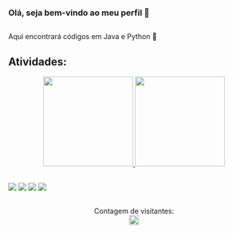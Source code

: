### Olá, seja bem-vindo ao meu perfil 👋

##

Aqui encontrará códigos em Java e Python 🔫



## Atividades:

<div align="center">
  <a href="https://github.com/othiagotenorio">
  <img height="180em" src="https://github-readme-stats.vercel.app/api?username=othiagotenorio&show_icons=true&theme=dark&include_all_commits=true&count_private=true"/>
  <img height="180em" src="https://github-readme-stats.vercel.app/api/top-langs/?username=othiagotenorio&layout=compact&langs_count=7&theme=dark"/>
</div>



##

<div>
 
 <a href="https://instagram.com/othiagotenorio" target="_blank"><img src="https://img.shields.io/badge/-Instagram-%23E4405F?style=for-the-badge&logo=instagram&logoColor=white" target="_blank"></a>
 <a href="https://www.linkedin.com/in/othiagotenorio" target="_blank"><img src="https://img.shields.io/badge/-LinkedIn-%230077B5?style=for-the-badge&logo=linkedin&logoColor=white" target="_blank"></a> 
 <a href = "mailto:thiago.tenorio07@gmail.com"><img src="https://img.shields.io/badge/-Gmail-%23333?style=for-the-badge&logo=gmail&logoColor=white" target="_blank"></a>
 <a href = "https://api.whatsapp.com/send?phone=5514998946915"><img src="https://img.shields.io/badge/WhatsApp-25D366?style=for-the-badge&logo=whatsapp&logoColor=white" target="_blank"></a>

</div>

##

<p align="center"> 
  Contagem de visitantes:<br>
  <img height="20" src="https://profile-counter.glitch.me/othiagotenorio/count.svg" />
</p>
